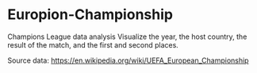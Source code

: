 # Europion-Championship

Champions League data analysis
Visualize the year, the host country, the result of the match, and the first and second places.

Source data: https://en.wikipedia.org/wiki/UEFA_European_Championship
